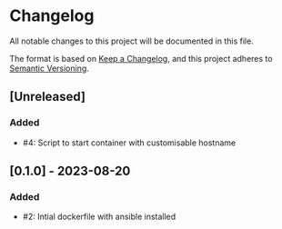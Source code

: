 # Changelog

All notable changes to this project will be documented in this file.

The format is based on [Keep a Changelog](https://keepachangelog.com/en/1.0.0/),
and this project adheres to [Semantic Versioning](https://semver.org/spec/v2.0.0.html).

## [Unreleased]
### Added
- #4: Script to start container with customisable hostname

## [0.1.0] - 2023-08-20
### Added
- #2: Intial dockerfile with ansible installed
